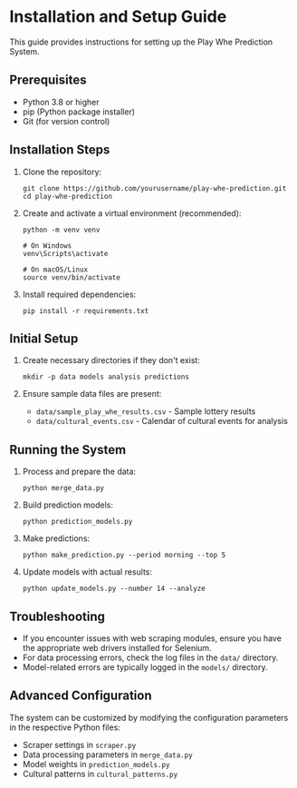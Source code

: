 # Installation and Setup Guide

This guide provides instructions for setting up the Play Whe Prediction System.

## Prerequisites

- Python 3.8 or higher
- pip (Python package installer)
- Git (for version control)

## Installation Steps

1. Clone the repository:
   ```
   git clone https://github.com/yourusername/play-whe-prediction.git
   cd play-whe-prediction
   ```

2. Create and activate a virtual environment (recommended):
   ```
   python -m venv venv
   
   # On Windows
   venv\Scripts\activate
   
   # On macOS/Linux
   source venv/bin/activate
   ```

3. Install required dependencies:
   ```
   pip install -r requirements.txt
   ```

## Initial Setup

1. Create necessary directories if they don't exist:
   ```
   mkdir -p data models analysis predictions
   ```

2. Ensure sample data files are present:
   - `data/sample_play_whe_results.csv` - Sample lottery results
   - `data/cultural_events.csv` - Calendar of cultural events for analysis

## Running the System

1. Process and prepare the data:
   ```
   python merge_data.py
   ```

2. Build prediction models:
   ```
   python prediction_models.py
   ```

3. Make predictions:
   ```
   python make_prediction.py --period morning --top 5
   ```

4. Update models with actual results:
   ```
   python update_models.py --number 14 --analyze
   ```

## Troubleshooting

- If you encounter issues with web scraping modules, ensure you have the appropriate web drivers installed for Selenium.
- For data processing errors, check the log files in the `data/` directory.
- Model-related errors are typically logged in the `models/` directory.

## Advanced Configuration

The system can be customized by modifying the configuration parameters in the respective Python files:

- Scraper settings in `scraper.py`
- Data processing parameters in `merge_data.py`
- Model weights in `prediction_models.py`
- Cultural patterns in `cultural_patterns.py`